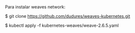 Para instalar weaves network:

$ git clone https://github.com/dudures/weaves-kubernetes.git

$ kubectl apply -f kubernetes-weaves/weave-2.6.5.yaml
